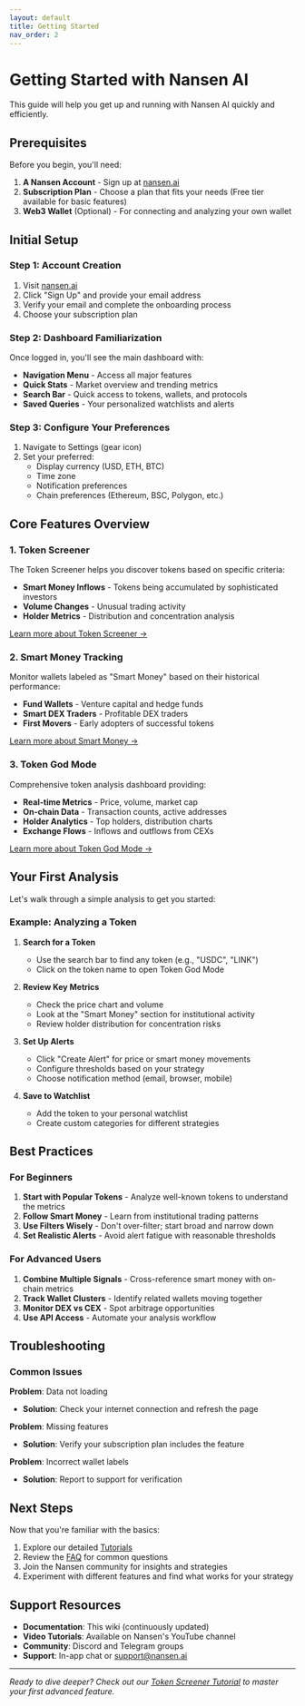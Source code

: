 ```yaml
---
layout: default
title: Getting Started
nav_order: 2
---
```


# Getting Started with Nansen AI

This guide will help you get up and running with Nansen AI quickly and efficiently.

## Prerequisites

Before you begin, you'll need:

1. **A Nansen Account** - Sign up at [nansen.ai](https://www.nansen.ai)
2. **Subscription Plan** - Choose a plan that fits your needs (Free tier available for basic features)
3. **Web3 Wallet** (Optional) - For connecting and analyzing your own wallet

## Initial Setup

### Step 1: Account Creation

1. Visit [nansen.ai](https://www.nansen.ai)
2. Click "Sign Up" and provide your email address
3. Verify your email and complete the onboarding process
4. Choose your subscription plan

### Step 2: Dashboard Familiarization

Once logged in, you'll see the main dashboard with:

- **Navigation Menu** - Access all major features
- **Quick Stats** - Market overview and trending metrics
- **Search Bar** - Quick access to tokens, wallets, and protocols
- **Saved Queries** - Your personalized watchlists and alerts

### Step 3: Configure Your Preferences

1. Navigate to Settings (gear icon)
2. Set your preferred:
   - Display currency (USD, ETH, BTC)
   - Time zone
   - Notification preferences
   - Chain preferences (Ethereum, BSC, Polygon, etc.)

## Core Features Overview

### 1. Token Screener
The Token Screener helps you discover tokens based on specific criteria:

- **Smart Money Inflows** - Tokens being accumulated by sophisticated investors
- **Volume Changes** - Unusual trading activity
- **Holder Metrics** - Distribution and concentration analysis

[Learn more about Token Screener →](tutorials/token-screener.md)

### 2. Smart Money Tracking
Monitor wallets labeled as "Smart Money" based on their historical performance:

- **Fund Wallets** - Venture capital and hedge funds
- **Smart DEX Traders** - Profitable DEX traders
- **First Movers** - Early adopters of successful tokens

[Learn more about Smart Money →](tutorials/smart-money.md)

### 3. Token God Mode
Comprehensive token analysis dashboard providing:

- **Real-time Metrics** - Price, volume, market cap
- **On-chain Data** - Transaction counts, active addresses
- **Holder Analytics** - Top holders, distribution charts
- **Exchange Flows** - Inflows and outflows from CEXs

[Learn more about Token God Mode →](tutorials/token-god-mode.md)

## Your First Analysis

Let's walk through a simple analysis to get you started:

### Example: Analyzing a Token

1. **Search for a Token**
   - Use the search bar to find any token (e.g., "USDC", "LINK")
   - Click on the token name to open Token God Mode

2. **Review Key Metrics**
   - Check the price chart and volume
   - Look at the "Smart Money" section for institutional activity
   - Review holder distribution for concentration risks

3. **Set Up Alerts**
   - Click "Create Alert" for price or smart money movements
   - Configure thresholds based on your strategy
   - Choose notification method (email, browser, mobile)

4. **Save to Watchlist**
   - Add the token to your personal watchlist
   - Create custom categories for different strategies

## Best Practices

### For Beginners

1. **Start with Popular Tokens** - Analyze well-known tokens to understand the metrics
2. **Follow Smart Money** - Learn from institutional trading patterns
3. **Use Filters Wisely** - Don't over-filter; start broad and narrow down
4. **Set Realistic Alerts** - Avoid alert fatigue with reasonable thresholds

### For Advanced Users

1. **Combine Multiple Signals** - Cross-reference smart money with on-chain metrics
2. **Track Wallet Clusters** - Identify related wallets moving together
3. **Monitor DEX vs CEX** - Spot arbitrage opportunities
4. **Use API Access** - Automate your analysis workflow

## Troubleshooting

### Common Issues

**Problem**: Data not loading
- **Solution**: Check your internet connection and refresh the page

**Problem**: Missing features
- **Solution**: Verify your subscription plan includes the feature

**Problem**: Incorrect wallet labels
- **Solution**: Report to support for verification

## Next Steps

Now that you're familiar with the basics:

1. Explore our detailed [Tutorials](tutorials/token-screener.md)
2. Review the [FAQ](faq.md) for common questions
3. Join the Nansen community for insights and strategies
4. Experiment with different features and find what works for your strategy

## Support Resources

- **Documentation**: This wiki (continuously updated)
- **Video Tutorials**: Available on Nansen's YouTube channel
- **Community**: Discord and Telegram groups
- **Support**: In-app chat or support@nansen.ai

---

*Ready to dive deeper? Check out our [Token Screener Tutorial](tutorials/token-screener.md) to master your first advanced feature.*